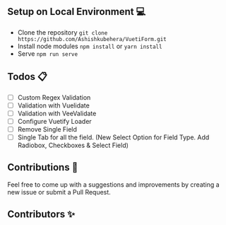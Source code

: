 
## Setup on Local Environment 💻
- Clone the repository `git clone https://github.com/Ashishkubehera/VuetiForm.git`<br />
- Install node modules `npm install` or `yarn install`<br />
- Serve `npm run serve`

## Todos 📋

 - [ ] Custom Regex Validation
 - [ ] Validation with Vuelidate
 - [ ] Validation with VeeValidate
 - [ ] Configure Vuetify Loader
 - [ ] Remove Single Field
 - [ ] Single Tab for all the field. (New Select Option for Field Type. Add Radiobox, Checkboxes & Select Field)
 
## Contributions 🙏
Feel free to come up with a suggestions and improvements by creating a new issue or submit a Pull Request.

## Contributors ✨
